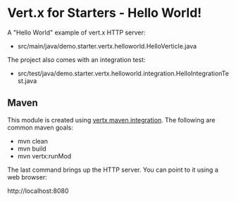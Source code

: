 # Vert.x for Starters - Hello World!

A "Hello World" example of vert.x HTTP server: 
* src/main/java/demo.starter.vertx.helloworld.HelloVerticle.java

The project also comes with an integration test:
* src/test/java/demo.starter.vertx.helloworld.integration.HelloIntegrationTest.java


## Maven  

This module is created using [vertx maven integration](http://vertx.io/maven_dev.html). The following are common maven goals:

*  mvn clean
*  mvn build
*  mvn vertx:runMod

The last command brings up the HTTP server. You can point to it using a web browser:

http://localhost:8080



